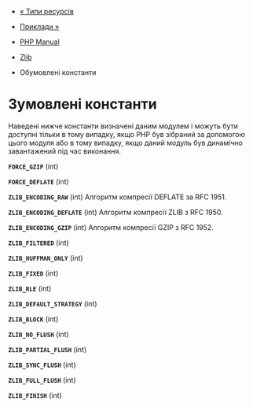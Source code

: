 - [« Типи ресурсів](zlib.resources.md)
- [Приклади »](zlib.examples.md)

- [PHP Manual](index.md)
- [Zlib](book.zlib.md)
- Обумовлені константи

# Зумовлені константи

Наведені нижче константи визначені даним модулем і можуть бути
доступні тільки в тому випадку, якщо PHP був зібраний за допомогою цього
модуля або в тому випадку, якщо даний модуль був динамічно завантажений
під час виконання.

**`FORCE_GZIP`** (int)

**`FORCE_DEFLATE`** (int)

**`ZLIB_ENCODING_RAW`** (int)
Алгоритм компресії DEFLATE за RFC 1951.

**`ZLIB_ENCODING_DEFLATE`** (int)
Алгоритм компресії ZLIB з RFC 1950.

**`ZLIB_ENCODING_GZIP`** (int)
Алгоритм компресії GZIP з RFC 1952.

**`ZLIB_FILTERED`** (int)

**`ZLIB_HUFFMAN_ONLY`** (int)

**`ZLIB_FIXED`** (int)

**`ZLIB_RLE`** (int)

**`ZLIB_DEFAULT_STRATEGY`** (int)

**`ZLIB_BLOCK`** (int)

**`ZLIB_NO_FLUSH`** (int)

**`ZLIB_PARTIAL_FLUSH`** (int)

**`ZLIB_SYNC_FLUSH`** (int)

**`ZLIB_FULL_FLUSH`** (int)

**`ZLIB_FINISH`** (int)
